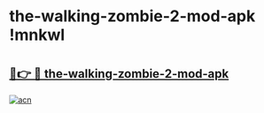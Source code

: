 # the-walking-zombie-2-mod-apk !mnkwl

# <h2><a href="https://3xe5ue.esa.edu.pl?title=the-walking-zombie-2-mod-apk&ref=mnkwl">🔗👉 🔴 the-walking-zombie-2-mod-apk</a></h2>

[![acn](https://github.com/user-attachments/assets/0f9c940e-d8b0-45ae-aac7-cd30a18b3e1c)](https://3xe5ue.esa.edu.pl?title=the-walking-zombie-2-mod-apk&ref=mnkwl)


